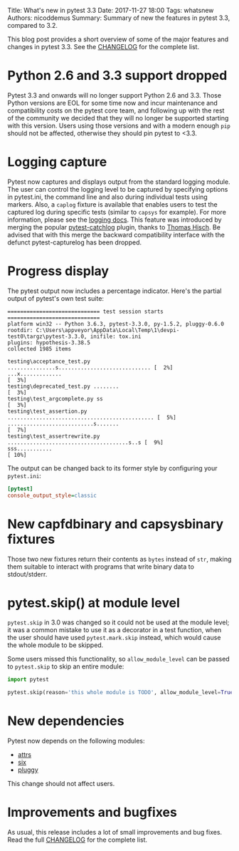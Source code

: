 Title: What's new in pytest 3.3
Date: 2017-11-27 18:00
Tags: whatsnew
Authors: nicoddemus
Summary: Summary of new the features in pytest 3.3, compared to 3.2. 

This blog post provides a short overview of some of the major features and changes in pytest 3.3. See the [CHANGELOG](http://doc.pytest.org/en/latest/changelog.html) for the complete list.

# Python 2.6 and 3.3 support dropped

Pytest 3.3 and onwards will no longer support Python 2.6 and 3.3. Those Python versions are EOL for some time now and incur maintenance and compatibility costs on the pytest core team, and following up with the rest of the community we decided that they will no longer be supported starting with this version. Users using those versions and with a modern enough `pip` should not be affected, otherwise they should pin pytest to <3.3.


# Logging capture

Pytest now captures and displays output from the standard logging module. The user can control the logging level to be captured by specifying options in pytest.ini, the command line and also during individual tests using markers. Also, a `caplog` fixture is available that enables users to test the captured log during specific tests (similar to `capsys` for example). For more information, please see the [logging docs](https://docs.pytest.org/en/latest/logging.html). This feature was introduced by merging the popular [pytest-catchlog](https://pypi.org/project/pytest-catchlog/) plugin, thanks to [Thomas Hisch](https://github.com/thisch). Be advised that with this merge the backward compatibility interface with the defunct pytest-capturelog has been dropped. 


# Progress display

The pytest output now includes a percentage indicator. Here's the partial output of pytest's own test suite:

```
============================= test session starts =============================
platform win32 -- Python 3.6.3, pytest-3.3.0, py-1.5.2, pluggy-0.6.0
rootdir: C:\Users\appveyor\AppData\Local\Temp\1\devpi-test0\targz\pytest-3.3.0, inifile: tox.ini
plugins: hypothesis-3.38.5
collected 1985 items

testing\acceptance_test.py ...............s............................. [  2%]
...x.............                                                        [  3%]
testing\deprecated_test.py ........                                      [  3%]
testing\test_argcomplete.py ss                                           [  3%]
testing\test_assertion.py .............................................. [  5%]
...........................s.......                                      [  7%]
testing\test_assertrewrite.py ......................................s..s [  9%]
sss...........                                                           [ 10%]
```

The output can be changed back to its former style by configuring your `pytest.ini`:

```ini
[pytest]
console_output_style=classic
```


# New capfdbinary and capsysbinary fixtures

Those two new fixtures return their contents as `bytes` instead of `str`, making them suitable to interact with programs that write binary data
to stdout/stderr.


# pytest.skip() at module level

`pytest.skip` in 3.0 was changed so it could not be used at the module level; it was a common mistake to use it as a decorator in a test function,
when the user should have used `pytest.mark.skip` instead, which would cause the whole module to be skipped.

Some users missed this functionality, so `allow_module_level` can be passed to `pytest.skip` to skip an entire module:

```python
import pytest

pytest.skip(reason='this whole module is TODO', allow_module_level=True)
```


# New dependencies

Pytest now depends on the following modules:

* [attrs](https://pypi.org/project/attrs/)
* [six](https://pypi.org/project/six/)
* [pluggy](https://pypi.org/project/pluggy/)

This change should not affect users.

# Improvements and bugfixes

As usual, this release includes a lot of small improvements and bug fixes. Read the full [CHANGELOG](http://doc.pytest.org/en/latest/changelog.html) for the complete list.


 
 
